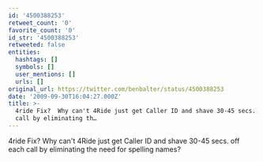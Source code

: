```yaml
---
id: '4500388253'
retweet_count: '0'
favorite_count: '0'
id_str: '4500388253'
retweeted: false
entities:
  hashtags: []
  symbols: []
  user_mentions: []
  urls: []
original_url: https://twitter.com/benbalter/status/4500388253
date: '2009-09-30T16:04:27.000Z'
title: >-
  4ride Fix?  Why can't 4Ride just get Caller ID and shave 30-45 secs. off each
  call by eliminating th…
---
```


4ride Fix?  Why can't 4Ride just get Caller ID and shave 30-45 secs. off each call by eliminating the need for spelling names?
